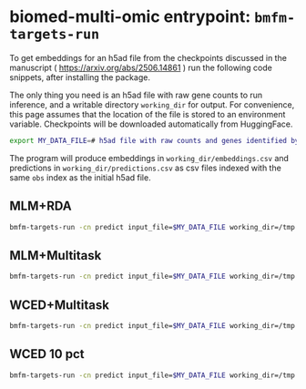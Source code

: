 # biomed-multi-omic entrypoint: `bmfm-targets-run`

To get embeddings for an h5ad file from the checkpoints discussed in the manuscript ( <https://arxiv.org/abs/2506.14861> ) run the following code snippets, after installing the package.

The only thing you need is an h5ad file with raw gene counts to run inference, and a writable directory `working_dir` for output. For convenience, this page assumes that the location of the file is stored to an environment variable. Checkpoints will be downloaded automatically from HuggingFace.

```bash
export MY_DATA_FILE=# h5ad file with raw counts and genes identified by gene symbol
```

The program will produce embeddings in `working_dir/embeddings.csv` and predictions in `working_dir/predictions.csv` as csv files indexed with the same `obs` index as the initial h5ad file.

## MLM+RDA

```bash
bmfm-targets-run -cn predict input_file=$MY_DATA_FILE working_dir=/tmp data_module.collation_strategy=language_modeling checkpoint=ibm-research/biomed.rna.bert.110m.mlm.rda.v1
```

## MLM+Multitask

```bash
bmfm-targets-run -cn predict input_file=$MY_DATA_FILE working_dir=/tmp checkpoint=ibm-research/biomed.rna.bert.110m.mlm.multitask.v1
```

## WCED+Multitask

```bash
bmfm-targets-run -cn predict input_file=$MY_DATA_FILE working_dir=/tmp checkpoint=ibm-research/biomed.rna.bert.110m.wced.multitask.v1
```

## WCED 10 pct

```bash
bmfm-targets-run -cn predict input_file=$MY_DATA_FILE working_dir=/tmp data_module.collation_strategy=language_modeling checkpoint=ibm-research/biomed.rna.bert.110m.wced.v1
```
